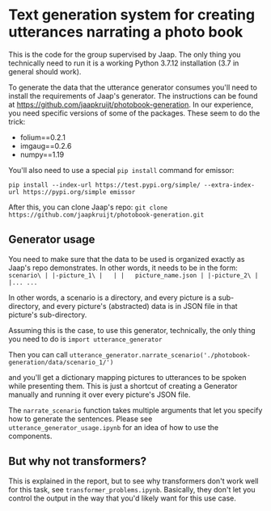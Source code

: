 # Text generation system for creating utterances narrating a photo book #

This is the code for the group supervised by Jaap. The only thing you technically need to run it is a working Python 3.7.12 installation (3.7 in general should work).

To generate the data that the utterance generator consumes you'll need to install the requirements of Jaap's generator. The instructions can be found at https://github.com/jaapkruijt/photobook-generation. In our experience, you need specific versions of some of the packages. These seem to do the trick:

* folium==0.2.1
* imgaug==0.2.6
* numpy==1.19

You'll also need to use a special `pip install` command for emissor:

`pip install --index-url https://test.pypi.org/simple/ --extra-index-url https://pypi.org/simple emissor`

After this, you can clone Jaap's repo:
`git clone https://github.com/jaapkruijt/photobook-generation.git`

## Generator usage ##

You need to make sure that the data to be used is organized exactly as Jaap's repo demonstrates. In other words, it needs to be in the form:
`
scenario\
	|
	|-picture_1\
	|	|
	|	picture_name.json
	|
	|-picture_2\
	|	|...
	...
`

In other words, a scenario is a directory, and every picture is a sub-directory, and every picture's (abstracted) data is in JSON file in that picture's sub-directory.


Assuming this is the case, to use this generator, technically, the only thing you need to do is
`import utterance_generator`

Then you can call
`utterance_generator.narrate_scenario('./photobook-generation/data/scenario_1/')`

and you'll get a dictionary mapping pictures to utterances to be spoken while presenting them. This is just a shortcut of creating a Generator manually and running it over every picture's JSON file.

The `narrate_scenario` function takes multiple arguments that let you specify how to generate the sentences. Please see `utterance_generator_usage.ipynb` for an idea of how to use the components.

## But why not transformers? ##

This is explained in the report, but to see why transformers don't work well for this task, see `transformer_problems.ipynb`. Basically, they don't let you control the output in the way that you'd likely want for this use case.
